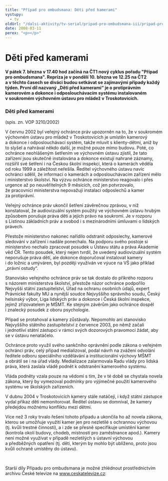 ```yaml
---
title: "Případ pro ombudsmana: Děti před kamerami"
vystupy:
  - tv
oldUrl: "/dalsi-aktivity/tv-serial/pripad-pro-ombudsmana-iii/pripad-pro-ombudsmana-deti-pred-kamerami/"
date: 2008-03-11
perex: "<p></p>"
---
```


<!-- imported from the old website -->

<h1 class="Nadpis1">Děti před kamerami</h1><p class="Normln-web"><span style="FONT-WEIGHT: bold">V</span><span style="FONT-WEIGHT: bold"> pátek 7. března v 17.40 hod</span><span style="FONT-WEIGHT: bold"> </span><span style="FONT-WEIGHT: bold">začíná na ČT1 nový cy</span><span style="FONT-WEIGHT: bold">kl</span><span style="FONT-WEIGHT: bold">u</span><span style="FONT-WEIGHT: bold">s</span><span style="FONT-WEIGHT: bold"> pořadu </span><span style="FONT-WEIGHT: bold">&quot;Případ pro ombudsmana&quot;. </span><span style="FONT-WEIGHT: bold">Repríza je v pondělí 10. března ve 12.25 na ČT2 a v těchto časech se diváci budou setkávat se zajímavými případy každý týden. První díl nazvaný „Děti před kamerami“</span><span style="FONT-WEIGHT: bold"> je o </span><span style="FONT-WEIGHT: bold">protiprávním kamerovém a dokonce i odposlouchávacím systému instalovaném v </span><span style="FONT-WEIGHT: bold">soukromém výchovném ústavu pro mládež v Troskotovicích.</span></p><h3 class="Nadpis2">Děti před kamerami</h3><p class="Normlnweb">(spis. zn. VOP 3210/2002)</p><p class="Normln-web">V červnu 2002 byl veřejný ochránce práv upozorněn na to, že v soukromém výchovném ústavu pro mládež v Troskotovicích je umístěn kamerový a dokonce i odposlouchávací systém, takže mluvit s klienty-dětmi, aniž by to slyšel a nahrával někdo další, je možné pouze mimo budovu. Poté, co ochránce neohlášeným šetřením ve výchovném ústavu zjistil, že tato zařízení jsou skutečně instalována a dokonce existují nahrané záznamy, rozšířil své šetření i na Českou školní inspekci, která o kamerách věděla od roku 1999 a záležitost neřešila. Ředitel výchovného ústavu navíc ochránci sdělil, že informaci o kamerách a odposlouchávacím zařízení mělo i ministerstvo školství. Na výzvu ochránce ministerstvo reagovalo i přes urgence až po neuvěřitelných 9 měsících, což jen potvrzovalo, že pracovníci ministerstva nepovažují instalaci odposlechů a kamer za protiprávní.</p><p class="Normln-web">Veřejný ochránce práv ukončil šetření závěrečnou zprávou, v níž konstatoval, že audiovizuální systém použitý ve výchovném ústavu hrubým způsobem porušuje práva děti a jejich právo na soukromí. Je v rozporu s Listinou základních práv a svobod i s mezinárodními úmluvami o lidských právech.</p><p class="Normln-web">Přestože ministerstvo nakonec nařídilo odstranit odposlechy, kamerové sledování v zařízení i nadále ponechalo. Na podporu svého postoje si ministerstvo nechalo zpracovat posudek u Ústavu státu a práva Akademie věd ČR. Tento posudek, který nejen tvrdil, že uvedený audiovizuální systém neporušuje práva dětí, ale dokonce doporučoval instalovat kamery i do ložnic a umýváren, byl později využíván ve výuce na VŠ jako příklad „právní ostudy“.</p><p class="Normln-web">Stanovisko veřejného ochránce práv se tak dostalo do příkrého rozporu s názorem ministerstva školství, přestože názor ochránce podpořilo Nejvyšší státní zastupitelství, Úřad na ochranu osobních údajů, expert Právnické fakulty MU a nynější soudce Nejvyššího správního soudu, Český helsinský výbor, Liga lidských práv a dokonce i Česká školní inspekce, jejímž zřizovatelem je MŠMT. Ke stejným závěrům jako ochránce dospěl i znalecký posudek z oboru psychologie.</p><p class="Normln-web">Případ se protahoval a kamery zůstávaly. Nepomohlo ani stanovisko Nejvyššího státního zastupitelství z července 2003, po němž začali i jednotliví státní zástupci v rámci svých dozorových pravomocí žádat, aby se v ústavu nenatáčelo.</p><p class="Normln-web">Ochránce proto využil svého sankčního oprávnění podle zákona o veřejném ochránci práv, celý případ medializoval, podal návrh na zvážení odvolání ředitele odboru speciálního vzdělávání a institucionální výchovy MŠMT a obrátil se i na úřad vlády. Medializace zalarmovala Radu vlády pro lidská práva, která zaslala vládě podnět k odstranění kamerového systému.</p><p class="Normln-web">Vláda podněty vzala pouze na vědomí s tím, že v té době se chystala novela zákona, který by vymezoval podmínky pro výjimečné použití kamerového systému ve školských zařízeních.</p><p class="Normln-web">V dubnu 2004 v Troskotovicích kamery stále natáčejí, i když státní zástupce vydal příkaz děti nemonitorovat. Ředitel ústavu se domníval, že kamery předejdou možnému konfliktu mezi dětmi.</p><p class="Normln-web">Více než 3 roky trvalo řešení tohoto případu a ukončila ho až novela zákona, kterou se umožňuje využití kamer jen pro nezletilé s ochrannou výchovou (tj. kvůli trestné činnosti), a i zde se přesně specifikuje umístění kamer (kontrola okolí budovy, chodeb, místností pro zaměstnance apod.). Kamery není možné využívat v případě nezletilých s ústavní výchovou a předběžných opatření (tj. děti, kterým by mohlo být ublíženo, proto jsou kvůli ochraně umístěny do ústavu).</p><p class="Normln-web"> </p><p class="Normln-web">Starší díly Případu pro ombudsmana je možné zhlédnout prostřednictvím archivu České televize na <a href="../../TISKOVÉ%20ZPRÁVY%202008/www.ceskatelevize.cz">www.ceskatelevize.cz</a>:</p>
